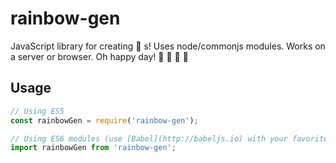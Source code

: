 # rainbow-gen
JavaScript library for creating :rainbow: s! Uses node/commonjs modules. Works on a server or browser. Oh happy day! :two_men_holding_hands: :penguin: :tada: :tada:

## Usage
```javascript
// Using ES5
const rainbowGen = require('rainbow-gen');

// Using ES6 modules (use [Babel](http://babeljs.io) with your favorite module loader, if you're in the browser)
import rainbowGen from 'rainbow-gen';
```
